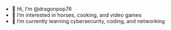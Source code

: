 - 👋 Hi, I’m @dragonpop76
- 👀 I’m interested in horses, cooking, and video games
- 🌱 I’m currently learning cybersecurity, coding, and networking


<!---
dragonpop76/dragonpop76 is a ✨ special ✨ repository because its `README.md` (this file) appears on your GitHub profile.
You can click the Preview link to take a look at your changes.
--->
